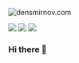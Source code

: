 ![densmirnov.com](https://densmirnov.com/og_image.gif)

[![](https://img.shields.io/badge/Facebook-1877F2?style=for-the-badge&logo=medium&logoColor=white)](https://go.densmirnov.com/facebook)
[![](https://img.shields.io/badge/Twitter-1DA1F2?style=for-the-badge&logo=medium&logoColor=white)](https://go.densmirnov.com/twitter)
[![](https://img.shields.io/badge/LinkedIn-0077B5?style=for-the-badge&logo=medium&logoColor=white)](https://go.densmirnov.com/linkedin)


<!--
**densmirnov/densmirnov** is a ✨ _special_ ✨ repository because its `README.md` (this file) appears on your GitHub profile.

Here are some ideas to get you started:

- 🔭 I’m currently working on ...
- 🌱 I’m currently learning ...
- 👯 I’m looking to collaborate on ...
- 🤔 I’m looking for help with ...
- 💬 Ask me about ...
- 📫 How to reach me: ...
- 😄 Pronouns: ...
- ⚡ Fun fact: ...
-->


### Hi there 👋

